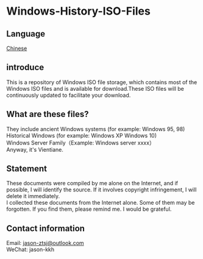 # Windows-History-ISO-Files
## Language
 [Chinese](https://github.com/Jason-ztsj/Windows-History-ISO-Files/blob/main/Windows-History-ISO-Files/zh-cn.md)   
 ## introduce
This is a repository of Windows ISO file storage, which contains most of the Windows ISO files and is available for download.These ISO files will be continuously updated to facilitate your download.   

## What are these files?
They include ancient Windows systems (for example: Windows 95, 98)  
Historical Windows (for example: Windows XP Windows 10)   
Windows Server Family（Example: Windows server xxxx）    
Anyway, it's Vientiane.
## Statement
These documents were compiled by me alone on the Internet, and if possible, I will identify the source. If it involves copyright infringement, I will delete it immediately.    
I collected these documents from the Internet alone. Some of them may be forgotten. If you find them, please remind me. I would be grateful.
## Contact information
Email: jason-ztsj@outlook.com    
WeChat: jason-kkh
